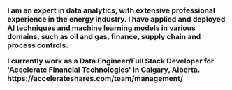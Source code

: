 <h3>
<p>
I am an expert in data analytics, with extensive professional experience in the energy industry. 
I have applied and deployed AI techniques and machine learning models in various domains, such as oil and gas, finance, supply chain and process controls.
</p>
<p> I currently work as a Data Engineer/Full Stack Developer for 'Accelerate Financial Technologies' in Calgary, Alberta. 
  <a>https://accelerateshares.com/team/management/</a>
</h3>

